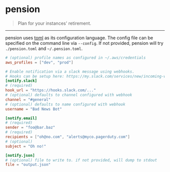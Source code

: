 # pension

> Plan for your instances' retirement.

<hr />

pension uses [toml](https://github.com/mojombo/toml) as its configuration
language. The config file can be specified on the command line via `--config`.
If not provided, pension will try `./pension.toml` and `~/.pension.toml`.

```toml
# (optional) profile names as configured in ~/.aws/credentials
aws_profiles = ["dev", "prod"]

# Enable notification via a slack message using webhooks.
# Hooks can be setup here: https://my.slack.com/services/new/incoming-webhook/
[notify.slack]
# (required)
hook_url = "https://hooks.slack.com/..."
# (optional) defaults to channel configured with webhook
channel = "#general"
# (optional) defaults to name configured with webhook
username = "Bad News Bot"

[notify.email]
# (required)
sender = "foo@bar.baz"
# (required)
recipients = ["oh@no.com", "alerts@myco.pagerduty.com"]
# (optional)
subject = "Oh no!"

[notify.json]
# (optional) file to write to. if not provided, will dump to stdout
file = "output.json"
```

